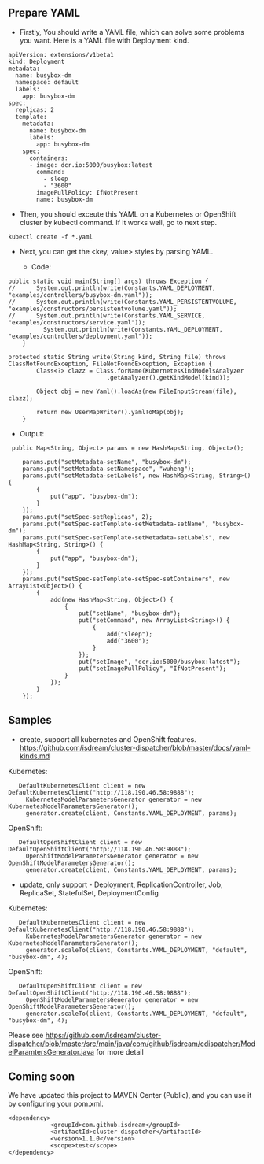 
## Prepare YAML

- Firstly, You should write a YAML file, which can solve some problems you want. Here is a YAML file with Deployment kind.

```
apiVersion: extensions/v1beta1
kind: Deployment
metadata:
  name: busybox-dm
  namespace: default
  labels:
    app: busybox-dm
spec:
  replicas: 2
  template:
    metadata:
      name: busybox-dm
      labels:
        app: busybox-dm
    spec:
      containers:
      - image: dcr.io:5000/busybox:latest
        command:
          - sleep
          - "3600"
        imagePullPolicy: IfNotPresent
        name: busybox-dm
```
 
- Then, you should exceute this YAML on a Kubernetes or OpenShift cluster by kubectl command. If it works well, go to next step. 

```
kubectl create -f *.yaml
```

- Next, you can get the <key, value> styles by parsing YAML.   
  
  - Code:
  
```
public static void main(String[] args) throws Exception {
//		System.out.println(write(Constants.YAML_DEPLOYMENT, "examples/controllers/busybox-dm.yaml"));
//		System.out.println(write(Constants.YAML_PERSISTENTVOLUME, "examples/constructors/persistentvolume.yaml"));
//		System.out.println(write(Constants.YAML_SERVICE, "examples/constructors/service.yaml"));
		  System.out.println(write(Constants.YAML_DEPLOYMENT, "examples/controllers/deployment.yaml"));
	}

protected static String write(String kind, String file) throws ClassNotFoundException, FileNotFoundException, Exception {
		Class<?> clazz = Class.forName(KubernetesKindModelsAnalyzer
							.getAnalyzer().getKindModel(kind));
		
		Object obj = new Yaml().loadAs(new FileInputStream(file), clazz);

		return new UserMapWriter().yamlToMap(obj);
	}
```

   - Output:
   
```
 public Map<String, Object> params = new HashMap<String, Object>();
 
	params.put("setMetadata-setName", "busybox-dm");
	params.put("setMetadata-setNamespace", "wuheng");
	params.put("setMetadata-setLabels", new HashMap<String, String>() {
		{
			put("app", "busybox-dm");
		}
	});
	params.put("setSpec-setReplicas", 2);
	params.put("setSpec-setTemplate-setMetadata-setName", "busybox-dm");
	params.put("setSpec-setTemplate-setMetadata-setLabels", new HashMap<String, String>() {
		{
			put("app", "busybox-dm");
		}
	});
	params.put("setSpec-setTemplate-setSpec-setContainers", new ArrayList<Object>() {
		{
			add(new HashMap<String, Object>() {
				{
					put("setName", "busybox-dm");
					put("setCommand", new ArrayList<String>() {
						{
							add("sleep");
							add("3600");
						}
					});
					put("setImage", "dcr.io:5000/busybox:latest");
					put("setImagePullPolicy", "IfNotPresent");
				}
			});
		}
	});
```
  
  
## Samples

- create, support all kubernetes and OpenShift features. https://github.com/isdream/cluster-dispatcher/blob/master/docs/yaml-kinds.md

Kubernetes:

```
   DefaultKubernetesClient client = new DefaultKubernetesClient("http://118.190.46.58:9888");
	 KubernetesModelParametersGenerator generator = new KubernetesModelParametersGenerator();
	 generator.create(client, Constants.YAML_DEPLOYMENT, params);
```

OpenShift:

```
   DefaultOpenShiftClient client = new DefaultOpenShiftClient("http://118.190.46.58:9888");
	 OpenShiftModelParametersGenerator generator = new OpenShiftModelParametersGenerator();
	 generator.create(client, Constants.YAML_DEPLOYMENT, params);
```

- update, only support - Deployment, ReplicationController, Job, ReplicaSet, StatefulSet, DeploymentConfig  


Kubernetes:

```
   DefaultKubernetesClient client = new DefaultKubernetesClient("http://118.190.46.58:9888");
	 KubernetesModelParametersGenerator generator = new KubernetesModelParametersGenerator();
	 generator.scaleTo(client, Constants.YAML_DEPLOYMENT, "default", "busybox-dm", 4);
```

OpenShift:

```
   DefaultOpenShiftClient client = new DefaultOpenShiftClient("http://118.190.46.58:9888");
	 OpenShiftModelParametersGenerator generator = new OpenShiftModelParametersGenerator();
	 generator.scaleTo(client, Constants.YAML_DEPLOYMENT, "default", "busybox-dm", 4);
```

 Please see https://github.com/isdream/cluster-dispatcher/blob/master/src/main/java/com/github/isdream/cdispatcher/ModelParamtersGenerator.java for more detail 

## Coming soon

We have updated this project to MAVEN Center (Public), and you can use it by configuring your pom.xml.

```
<dependency>
			<groupId>com.github.isdream</groupId>
			<artifactId>cluster-dispatcher</artifactId>
			<version>1.1.0</version>
			<scope>test</scope>
</dependency>
```

